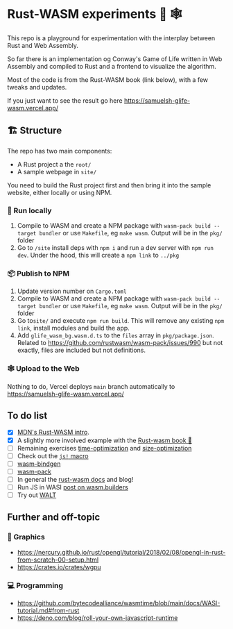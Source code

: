 # Rust-WASM experiments 🦀 🕸

This repo is a playground for experimentation with the interplay between Rust and Web Assembly.

So far there is an implementation og Conway's Game of Life written in Web Assembly and compiled to Rust and a frontend to visualize the algorithm.

Most of the code is from the Rust-WASM book (link below), with a few tweaks and updates.

If you just want to see the result go here <https://samuelsh-glife-wasm.vercel.app/>

## 🏗️ Structure

The repo has two main components:

- A Rust project a the `root/`
- A sample webpage in `site/`

You need to build the Rust project first and then bring it into the sample website, either locally or using NPM.

### 🍳 Run locally

1. Compile to WASM and create a NPM package with `wasm-pack build --target bundler` or use `Makefile`, eg `make wasm`. Output will be in the `pkg/` folder
2. Go to `/site` install deps with `npm i` and run a dev server with `npm run dev`. Under the hood, this will create a `npm link` to `../pkg`

### 📦 Publish to NPM

1. Update version number on `Cargo.toml`
2. Compile to WASM and create a NPM package with `wasm-pack build --target bundler` or use `Makefile`, eg `make wasm`. Output will be in the `pkg/` folder
3. Go to`site/` and execute `npm run build`. This will remove any existing `npm link`, install modules and build the app.
4. Add `glife_wasm_bg.wasm.d.ts` to the `files` array in `pkg/package.json`. Related to <https://github.com/rustwasm/wasm-pack/issues/990> but not exactly, files are included but not definitions.

### 🕸️ Upload to the Web

Nothing to do, Vercel deploys `main` branch automatically to  <https://samuelsh-glife-wasm.vercel.app/>

## To do list

- [x] [MDN's Rust-WASM intro](https://developer.mozilla.org/en-US/docs/WebAssembly/Rust_to_wasm).
- [x] A slightly more involved example with the [Rust-wasm book 📖](https://rustwasm.github.io/docs/book/)
- [ ] Remaining exercises [time-optimization](<https://rustwasm.github.io/docs/book/game-of-life/time-profiling.html#exercises>) and [size-optimization](https://rustwasm.github.io/docs/book/game-of-life/code-size.html#exercises)
- [ ] Check out the [`js!` macro](https://docs.rs/stdweb/0.4.0/stdweb/macro.js.html)
- [ ] [wasm-bindgen](https://rustwasm.github.io/docs/wasm-bindgen/)
- [ ] [wasm-pack](https://rustwasm.github.io/docs/wasm-pack/)
- [ ] In general the [rust-wasm docs](https://rustwasm.github.io/docs.html) and blog!
- [ ] Run JS in WASI [post on wasm.builders](https://www.wasm.builders/gunjan_0307/compiling-javascript-to-wasm-34lk)
- [ ] Try out [WALT](https://github.com/ballercat/walt)

## Further and off-topic

### 👾 Graphics

- <https://nercury.github.io/rust/opengl/tutorial/2018/02/08/opengl-in-rust-from-scratch-00-setup.html>
- <https://crates.io/crates/wgpu>

### 💻 Programming

- <https://github.com/bytecodealliance/wasmtime/blob/main/docs/WASI-tutorial.md#from-rust>
- <https://deno.com/blog/roll-your-own-javascript-runtime>
